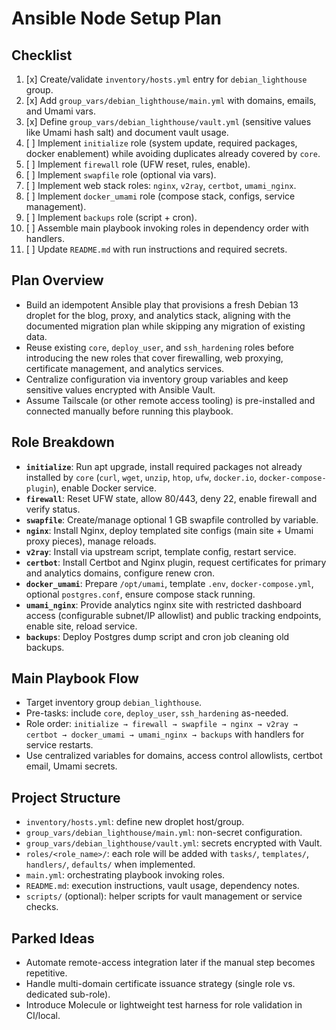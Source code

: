 # Ansible Node Setup Plan

## Checklist
1. [x] Create/validate `inventory/hosts.yml` entry for `debian_lighthouse` group.
2. [x] Add `group_vars/debian_lighthouse/main.yml` with domains, emails, and Umami vars.
3. [x] Define `group_vars/debian_lighthouse/vault.yml` (sensitive values like Umami hash salt) and document vault usage.
4. [ ] Implement `initialize` role (system update, required packages, docker enablement) while avoiding duplicates already covered by `core`.
5. [ ] Implement `firewall` role (UFW reset, rules, enable).
6. [ ] Implement `swapfile` role (optional via vars).
7. [ ] Implement web stack roles: `nginx`, `v2ray`, `certbot`, `umami_nginx`.
8. [ ] Implement `docker_umami` role (compose stack, configs, service management).
9. [ ] Implement `backups` role (script + cron).
10. [ ] Assemble main playbook invoking roles in dependency order with handlers.
11. [ ] Update `README.md` with run instructions and required secrets.

## Plan Overview
- Build an idempotent Ansible play that provisions a fresh Debian 13 droplet for the blog, proxy, and analytics stack, aligning with the documented migration plan while skipping any migration of existing data.
- Reuse existing `core`, `deploy_user`, and `ssh_hardening` roles before introducing the new roles that cover firewalling, web proxying, certificate management, and analytics services.
- Centralize configuration via inventory group variables and keep sensitive values encrypted with Ansible Vault.
- Assume Tailscale (or other remote access tooling) is pre-installed and connected manually before running this playbook.

## Role Breakdown
- **`initialize`**: Run apt upgrade, install required packages not already installed by `core` (`curl`, `wget`, `unzip`, `htop`, `ufw`, `docker.io`, `docker-compose-plugin`), enable Docker service.
- **`firewall`**: Reset UFW state, allow 80/443, deny 22, enable firewall and verify status.
- **`swapfile`**: Create/manage optional 1 GB swapfile controlled by variable.
- **`nginx`**: Install Nginx, deploy templated site configs (main site + Umami proxy pieces), manage reloads.
- **`v2ray`**: Install via upstream script, template config, restart service.
- **`certbot`**: Install Certbot and Nginx plugin, request certificates for primary and analytics domains, configure renew cron.
- **`docker_umami`**: Prepare `/opt/umami`, template `.env`, `docker-compose.yml`, optional `postgres.conf`, ensure compose stack running.
- **`umami_nginx`**: Provide analytics nginx site with restricted dashboard access (configurable subnet/IP allowlist) and public tracking endpoints, enable site, reload service.
- **`backups`**: Deploy Postgres dump script and cron job cleaning old backups.

## Main Playbook Flow
- Target inventory group `debian_lighthouse`.
- Pre-tasks: include `core`, `deploy_user`, `ssh_hardening` as-needed.
- Role order: `initialize → firewall → swapfile → nginx → v2ray → certbot → docker_umami → umami_nginx → backups` with handlers for service restarts.
- Use centralized variables for domains, access control allowlists, certbot email, Umami secrets.

## Project Structure
- `inventory/hosts.yml`: define new droplet host/group.
- `group_vars/debian_lighthouse/main.yml`: non-secret configuration.
- `group_vars/debian_lighthouse/vault.yml`: secrets encrypted with Vault.
- `roles/<role_name>/`: each role will be added with `tasks/`, `templates/`, `handlers/`, `defaults/` when implemented.
- `main.yml`: orchestrating playbook invoking roles.
- `README.md`: execution instructions, vault usage, dependency notes.
- `scripts/` (optional): helper scripts for vault management or service checks.

## Parked Ideas
- Automate remote-access integration later if the manual step becomes repetitive.
- Handle multi-domain certificate issuance strategy (single role vs. dedicated sub-role).
- Introduce Molecule or lightweight test harness for role validation in CI/local.
